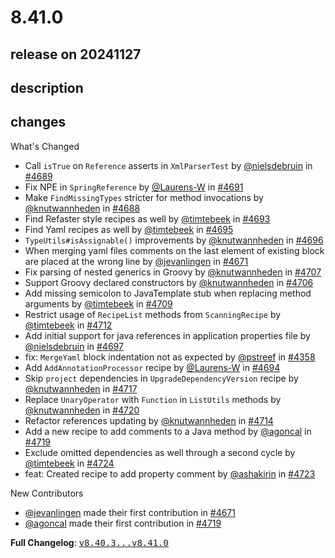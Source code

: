# 8.41.0

## release on 20241127
## description
## changes
What's Changed

* Call <code>isTrue</code> on <code>Reference</code> asserts in <code>XmlParserTest</code> by <a class="user-mention notranslate" data-hovercard-type="user" data-hovercard-url="/users/nielsdebruin/hovercard" data-octo-click="hovercard-link-click" data-octo-dimensions="link_type:self" href="https://github.com/nielsdebruin">@nielsdebruin</a> in <a class="issue-link js-issue-link" data-error-text="Failed to load title" data-id="2675753400" data-permission-text="Title is private" data-url="https://github.com/openrewrite/rewrite/issues/4689" data-hovercard-type="pull_request" data-hovercard-url="/openrewrite/rewrite/pull/4689/hovercard" href="https://github.com/openrewrite/rewrite/pull/4689">#4689</a>
* Fix NPE in <code>SpringReference</code> by <a class="user-mention notranslate" data-hovercard-type="user" data-hovercard-url="/users/Laurens-W/hovercard" data-octo-click="hovercard-link-click" data-octo-dimensions="link_type:self" href="https://github.com/Laurens-W">@Laurens-W</a> in <a class="issue-link js-issue-link" data-error-text="Failed to load title" data-id="2676586716" data-permission-text="Title is private" data-url="https://github.com/openrewrite/rewrite/issues/4691" data-hovercard-type="pull_request" data-hovercard-url="/openrewrite/rewrite/pull/4691/hovercard" href="https://github.com/openrewrite/rewrite/pull/4691">#4691</a>
* Make <code>FindMissingTypes</code> stricter for method invocations by <a class="user-mention notranslate" data-hovercard-type="user" data-hovercard-url="/users/knutwannheden/hovercard" data-octo-click="hovercard-link-click" data-octo-dimensions="link_type:self" href="https://github.com/knutwannheden">@knutwannheden</a> in <a class="issue-link js-issue-link" data-error-text="Failed to load title" data-id="2674904834" data-permission-text="Title is private" data-url="https://github.com/openrewrite/rewrite/issues/4688" data-hovercard-type="pull_request" data-hovercard-url="/openrewrite/rewrite/pull/4688/hovercard" href="https://github.com/openrewrite/rewrite/pull/4688">#4688</a>
* Find Refaster style recipes as well by <a class="user-mention notranslate" data-hovercard-type="user" data-hovercard-url="/users/timtebeek/hovercard" data-octo-click="hovercard-link-click" data-octo-dimensions="link_type:self" href="https://github.com/timtebeek">@timtebeek</a> in <a class="issue-link js-issue-link" data-error-text="Failed to load title" data-id="2676709409" data-permission-text="Title is private" data-url="https://github.com/openrewrite/rewrite/issues/4693" data-hovercard-type="pull_request" data-hovercard-url="/openrewrite/rewrite/pull/4693/hovercard" href="https://github.com/openrewrite/rewrite/pull/4693">#4693</a>
* Find Yaml recipes as well by <a class="user-mention notranslate" data-hovercard-type="user" data-hovercard-url="/users/timtebeek/hovercard" data-octo-click="hovercard-link-click" data-octo-dimensions="link_type:self" href="https://github.com/timtebeek">@timtebeek</a> in <a class="issue-link js-issue-link" data-error-text="Failed to load title" data-id="2677289132" data-permission-text="Title is private" data-url="https://github.com/openrewrite/rewrite/issues/4695" data-hovercard-type="pull_request" data-hovercard-url="/openrewrite/rewrite/pull/4695/hovercard" href="https://github.com/openrewrite/rewrite/pull/4695">#4695</a>
* <code>TypeUtils#isAssignable()</code> improvements by <a class="user-mention notranslate" data-hovercard-type="user" data-hovercard-url="/users/knutwannheden/hovercard" data-octo-click="hovercard-link-click" data-octo-dimensions="link_type:self" href="https://github.com/knutwannheden">@knutwannheden</a> in <a class="issue-link js-issue-link" data-error-text="Failed to load title" data-id="2679099408" data-permission-text="Title is private" data-url="https://github.com/openrewrite/rewrite/issues/4696" data-hovercard-type="pull_request" data-hovercard-url="/openrewrite/rewrite/pull/4696/hovercard" href="https://github.com/openrewrite/rewrite/pull/4696">#4696</a>
* When merging yaml files comments on the last element of existing block are placed at the wrong line by <a class="user-mention notranslate" data-hovercard-type="user" data-hovercard-url="/users/jevanlingen/hovercard" data-octo-click="hovercard-link-click" data-octo-dimensions="link_type:self" href="https://github.com/jevanlingen">@jevanlingen</a> in <a class="issue-link js-issue-link" data-error-text="Failed to load title" data-id="2658281314" data-permission-text="Title is private" data-url="https://github.com/openrewrite/rewrite/issues/4671" data-hovercard-type="pull_request" data-hovercard-url="/openrewrite/rewrite/pull/4671/hovercard" href="https://github.com/openrewrite/rewrite/pull/4671">#4671</a>
* Fix parsing of nested generics in Groovy by <a class="user-mention notranslate" data-hovercard-type="user" data-hovercard-url="/users/knutwannheden/hovercard" data-octo-click="hovercard-link-click" data-octo-dimensions="link_type:self" href="https://github.com/knutwannheden">@knutwannheden</a> in <a class="issue-link js-issue-link" data-error-text="Failed to load title" data-id="2686280170" data-permission-text="Title is private" data-url="https://github.com/openrewrite/rewrite/issues/4707" data-hovercard-type="pull_request" data-hovercard-url="/openrewrite/rewrite/pull/4707/hovercard" href="https://github.com/openrewrite/rewrite/pull/4707">#4707</a>
* Support Groovy declared constructors by <a class="user-mention notranslate" data-hovercard-type="user" data-hovercard-url="/users/knutwannheden/hovercard" data-octo-click="hovercard-link-click" data-octo-dimensions="link_type:self" href="https://github.com/knutwannheden">@knutwannheden</a> in <a class="issue-link js-issue-link" data-error-text="Failed to load title" data-id="2685853817" data-permission-text="Title is private" data-url="https://github.com/openrewrite/rewrite/issues/4706" data-hovercard-type="pull_request" data-hovercard-url="/openrewrite/rewrite/pull/4706/hovercard" href="https://github.com/openrewrite/rewrite/pull/4706">#4706</a>
* Add missing semicolon to JavaTemplate stub when replacing method arguments by <a class="user-mention notranslate" data-hovercard-type="user" data-hovercard-url="/users/timtebeek/hovercard" data-octo-click="hovercard-link-click" data-octo-dimensions="link_type:self" href="https://github.com/timtebeek">@timtebeek</a> in <a class="issue-link js-issue-link" data-error-text="Failed to load title" data-id="2688366341" data-permission-text="Title is private" data-url="https://github.com/openrewrite/rewrite/issues/4709" data-hovercard-type="pull_request" data-hovercard-url="/openrewrite/rewrite/pull/4709/hovercard" href="https://github.com/openrewrite/rewrite/pull/4709">#4709</a>
* Restrict usage of <code>RecipeList</code> methods from <code>ScanningRecipe</code> by <a class="user-mention notranslate" data-hovercard-type="user" data-hovercard-url="/users/timtebeek/hovercard" data-octo-click="hovercard-link-click" data-octo-dimensions="link_type:self" href="https://github.com/timtebeek">@timtebeek</a> in <a class="issue-link js-issue-link" data-error-text="Failed to load title" data-id="2690177094" data-permission-text="Title is private" data-url="https://github.com/openrewrite/rewrite/issues/4712" data-hovercard-type="pull_request" data-hovercard-url="/openrewrite/rewrite/pull/4712/hovercard" href="https://github.com/openrewrite/rewrite/pull/4712">#4712</a>
* Add initial support for java references in application properties file by <a class="user-mention notranslate" data-hovercard-type="user" data-hovercard-url="/users/nielsdebruin/hovercard" data-octo-click="hovercard-link-click" data-octo-dimensions="link_type:self" href="https://github.com/nielsdebruin">@nielsdebruin</a> in <a class="issue-link js-issue-link" data-error-text="Failed to load title" data-id="2679307371" data-permission-text="Title is private" data-url="https://github.com/openrewrite/rewrite/issues/4697" data-hovercard-type="pull_request" data-hovercard-url="/openrewrite/rewrite/pull/4697/hovercard" href="https://github.com/openrewrite/rewrite/pull/4697">#4697</a>
* fix: <code>MergeYaml</code> block indentation not as expected by <a class="user-mention notranslate" data-hovercard-type="user" data-hovercard-url="/users/pstreef/hovercard" data-octo-click="hovercard-link-click" data-octo-dimensions="link_type:self" href="https://github.com/pstreef">@pstreef</a> in <a class="issue-link js-issue-link" data-error-text="Failed to load title" data-id="2430795905" data-permission-text="Title is private" data-url="https://github.com/openrewrite/rewrite/issues/4358" data-hovercard-type="pull_request" data-hovercard-url="/openrewrite/rewrite/pull/4358/hovercard" href="https://github.com/openrewrite/rewrite/pull/4358">#4358</a>
* Add <code>AddAnnotationProcessor</code> recipe by <a class="user-mention notranslate" data-hovercard-type="user" data-hovercard-url="/users/Laurens-W/hovercard" data-octo-click="hovercard-link-click" data-octo-dimensions="link_type:self" href="https://github.com/Laurens-W">@Laurens-W</a> in <a class="issue-link js-issue-link" data-error-text="Failed to load title" data-id="2676790779" data-permission-text="Title is private" data-url="https://github.com/openrewrite/rewrite/issues/4694" data-hovercard-type="pull_request" data-hovercard-url="/openrewrite/rewrite/pull/4694/hovercard" href="https://github.com/openrewrite/rewrite/pull/4694">#4694</a>
* Skip <code>project</code> dependencies in <code>UpgradeDependencyVersion</code> recipe by <a class="user-mention notranslate" data-hovercard-type="user" data-hovercard-url="/users/knutwannheden/hovercard" data-octo-click="hovercard-link-click" data-octo-dimensions="link_type:self" href="https://github.com/knutwannheden">@knutwannheden</a> in <a class="issue-link js-issue-link" data-error-text="Failed to load title" data-id="2693697995" data-permission-text="Title is private" data-url="https://github.com/openrewrite/rewrite/issues/4717" data-hovercard-type="pull_request" data-hovercard-url="/openrewrite/rewrite/pull/4717/hovercard" href="https://github.com/openrewrite/rewrite/pull/4717">#4717</a>
* Replace <code>UnaryOperator</code> with <code>Function</code> in <code>ListUtils</code> methods by <a class="user-mention notranslate" data-hovercard-type="user" data-hovercard-url="/users/knutwannheden/hovercard" data-octo-click="hovercard-link-click" data-octo-dimensions="link_type:self" href="https://github.com/knutwannheden">@knutwannheden</a> in <a class="issue-link js-issue-link" data-error-text="Failed to load title" data-id="2694874100" data-permission-text="Title is private" data-url="https://github.com/openrewrite/rewrite/issues/4720" data-hovercard-type="pull_request" data-hovercard-url="/openrewrite/rewrite/pull/4720/hovercard" href="https://github.com/openrewrite/rewrite/pull/4720">#4720</a>
* Refactor references updating by <a class="user-mention notranslate" data-hovercard-type="user" data-hovercard-url="/users/knutwannheden/hovercard" data-octo-click="hovercard-link-click" data-octo-dimensions="link_type:self" href="https://github.com/knutwannheden">@knutwannheden</a> in <a class="issue-link js-issue-link" data-error-text="Failed to load title" data-id="2690935044" data-permission-text="Title is private" data-url="https://github.com/openrewrite/rewrite/issues/4714" data-hovercard-type="pull_request" data-hovercard-url="/openrewrite/rewrite/pull/4714/hovercard" href="https://github.com/openrewrite/rewrite/pull/4714">#4714</a>
* Add a new recipe to add comments to a Java method by <a class="user-mention notranslate" data-hovercard-type="user" data-hovercard-url="/users/agoncal/hovercard" data-octo-click="hovercard-link-click" data-octo-dimensions="link_type:self" href="https://github.com/agoncal">@agoncal</a> in <a class="issue-link js-issue-link" data-error-text="Failed to load title" data-id="2694835660" data-permission-text="Title is private" data-url="https://github.com/openrewrite/rewrite/issues/4719" data-hovercard-type="pull_request" data-hovercard-url="/openrewrite/rewrite/pull/4719/hovercard" href="https://github.com/openrewrite/rewrite/pull/4719">#4719</a>
* Exclude omitted dependencies as well through a second cycle by <a class="user-mention notranslate" data-hovercard-type="user" data-hovercard-url="/users/timtebeek/hovercard" data-octo-click="hovercard-link-click" data-octo-dimensions="link_type:self" href="https://github.com/timtebeek">@timtebeek</a> in <a class="issue-link js-issue-link" data-error-text="Failed to load title" data-id="2698361950" data-permission-text="Title is private" data-url="https://github.com/openrewrite/rewrite/issues/4724" data-hovercard-type="pull_request" data-hovercard-url="/openrewrite/rewrite/pull/4724/hovercard" href="https://github.com/openrewrite/rewrite/pull/4724">#4724</a>
* feat: Created recipe to add property comment by <a class="user-mention notranslate" data-hovercard-type="user" data-hovercard-url="/users/ashakirin/hovercard" data-octo-click="hovercard-link-click" data-octo-dimensions="link_type:self" href="https://github.com/ashakirin">@ashakirin</a> in <a class="issue-link js-issue-link" data-error-text="Failed to load title" data-id="2697947533" data-permission-text="Title is private" data-url="https://github.com/openrewrite/rewrite/issues/4723" data-hovercard-type="pull_request" data-hovercard-url="/openrewrite/rewrite/pull/4723/hovercard" href="https://github.com/openrewrite/rewrite/pull/4723">#4723</a>

New Contributors

* <a class="user-mention notranslate" data-hovercard-type="user" data-hovercard-url="/users/jevanlingen/hovercard" data-octo-click="hovercard-link-click" data-octo-dimensions="link_type:self" href="https://github.com/jevanlingen">@jevanlingen</a> made their first contribution in <a class="issue-link js-issue-link" data-error-text="Failed to load title" data-id="2658281314" data-permission-text="Title is private" data-url="https://github.com/openrewrite/rewrite/issues/4671" data-hovercard-type="pull_request" data-hovercard-url="/openrewrite/rewrite/pull/4671/hovercard" href="https://github.com/openrewrite/rewrite/pull/4671">#4671</a>
* <a class="user-mention notranslate" data-hovercard-type="user" data-hovercard-url="/users/agoncal/hovercard" data-octo-click="hovercard-link-click" data-octo-dimensions="link_type:self" href="https://github.com/agoncal">@agoncal</a> made their first contribution in <a class="issue-link js-issue-link" data-error-text="Failed to load title" data-id="2694835660" data-permission-text="Title is private" data-url="https://github.com/openrewrite/rewrite/issues/4719" data-hovercard-type="pull_request" data-hovercard-url="/openrewrite/rewrite/pull/4719/hovercard" href="https://github.com/openrewrite/rewrite/pull/4719">#4719</a>

<strong>Full Changelog</strong>: <a class="commit-link" href="https://github.com/openrewrite/rewrite/compare/v8.40.3...v8.41.0"><tt>v8.40.3...v8.41.0</tt></a>

